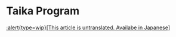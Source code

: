 # Taika Program

[:alert{type=wip}[This article is untranslated. Availabe in Japanese]](/ja/taika-program)
